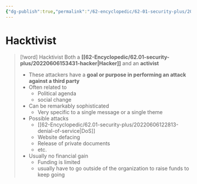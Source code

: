 ```yaml
---
{"dg-publish":true,"permalink":"/62-encyclopedic/62-01-security-plus/20220606152410-hacktivist/","dgHomeLink":true,"dgPassFrontmatter":false}
---
```



# Hacktivist

>[!word] Hacktivist
> Both a **[[62-Encyclopedic/62.01-security-plus/20220606153431-hacker|Hacker]]** and an **activist** 
> - These attackers have a **goal or purpose in performing an attack against a third party**
> - Often related to 
>     - Political agenda 
>     - social change 
> - Can be remarkably sophisticated 
>     - Very specific to a single message or a single theme 
> - Possible attacks 
>     - [[62-Encyclopedic/62.01-security-plus/20220606122813-denial-of-service|DoS]] 
>     - Website defacing 
>     - Release of private documents 
>     - etc.
> - Usually no financial gain 
>     - Funding is limited 
>     - usually have to go outside of the organization to raise funds to keep going 
